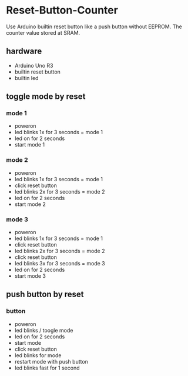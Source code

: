 # Reset-Button-Counter

Use Arduino builtin reset button like a push button without EEPROM. The counter value stored at SRAM.

## hardware

* Arduino Uno R3
* builtin reset button
* builtin led

## toggle mode by reset

### mode 1

* poweron
* led blinks 1x for 3 seconds = mode 1
* led on for 2 seconds
* start mode 1

### mode 2

* poweron
* led blinks 1x for 3 seconds = mode 1
* click reset button
* led blinks 2x for 3 seconds = mode 2
* led on for 2 seconds
* start mode 2

### mode 3

* poweron
* led blinks 1x for 3 seconds = mode 1
* click reset button
* led blinks 2x for 3 seconds = mode 2
* click reset button
* led blinks 3x for 3 seconds = mode 3
* led on for 2 seconds
* start mode 3

## push button by reset

### button

* poweron
* led blinks / toogle mode
* led on for 2 seconds
* start mode
* click reset button
* led blinks for mode
* restart mode with push button
* led blinks fast for 1 second
